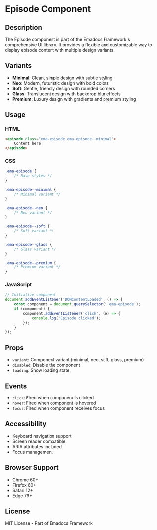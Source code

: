 # Episode Component

## Description
The Episode component is part of the Emadocs Framework's comprehensive UI library. It provides a flexible and customizable way to display episode content with multiple design variants.

## Variants
- **Minimal**: Clean, simple design with subtle styling
- **Neo**: Modern, futuristic design with bold colors
- **Soft**: Gentle, friendly design with rounded corners
- **Glass**: Translucent design with backdrop blur effects
- **Premium**: Luxury design with gradients and premium styling

## Usage

### HTML
```html
<episode class="ema-episode ema-episode--minimal">
    Content here
</episode>
```

### CSS
```css
.ema-episode {
    /* Base styles */
}

.ema-episode--minimal {
    /* Minimal variant */
}

.ema-episode--neo {
    /* Neo variant */
}

.ema-episode--soft {
    /* Soft variant */
}

.ema-episode--glass {
    /* Glass variant */
}

.ema-episode--premium {
    /* Premium variant */
}
```

### JavaScript
```javascript
// Initialize component
document.addEventListener('DOMContentLoaded', () => {
    const component = document.querySelector('.ema-episode');
    if (component) {
        component.addEventListener('click', (e) => {
            console.log('Episode clicked');
        });
    }
});
```

## Props
- `variant`: Component variant (minimal, neo, soft, glass, premium)
- `disabled`: Disable the component
- `loading`: Show loading state

## Events
- `click`: Fired when component is clicked
- `hover`: Fired when component is hovered
- `focus`: Fired when component receives focus

## Accessibility
- Keyboard navigation support
- Screen reader compatible
- ARIA attributes included
- Focus management

## Browser Support
- Chrome 60+
- Firefox 60+
- Safari 12+
- Edge 79+

## License
MIT License - Part of Emadocs Framework
